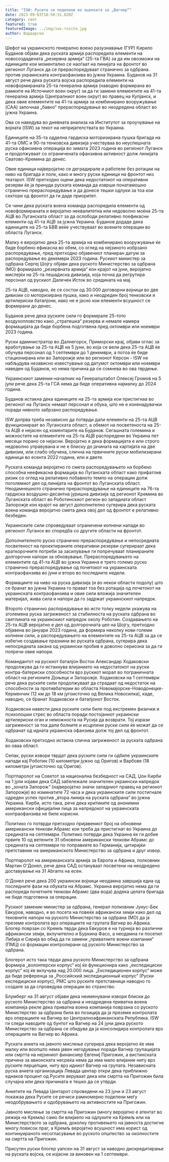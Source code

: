 ```yaml
---
title: "ISW: Русите се поделени во оценката за „Вагнер“"
date: 2023-09-03T18:50:51.020Z
category: свет
featured: true
featuredImage: ../img/iws-rusite.jpg
author: Вардарски
---
```

Шефот на украинското генерално воено разузнавање (ГУР) Кирило Буданов објави дека руската армија распоредила елементи на новосоздадената „резервна армија“ (25-та ГВА) за да им овозможи на единиците кои моментално се наоѓаат на линијата на фронтот во регионот Луганск да се прераспоредуваат странично за одбрана. против украинската контраофанзива во јужна Украина. Буданов на 31 август рече дека руската војска распоредила елементи на новоформираната 25-та генерална армија (наводно формирана во рамките на Источниот воен округ) за да ги замени елементите на 41-та генерална армија (Централниот воен округ) во правец на Купјанск, и дека овие елементите на 41-та армија за комбинирано вооружување (CAA) започнаа „бавно“ прераспоредување во неодредена област во јужна Украина.

Ова се наведува во дневната анализа на Институтот за проучување на војната (ISW) за текот на непријателствата во Украина.

Единиците на 35-та одделна гардиска моторизирана пушка бригада на 41-та ОМС и 90-та тенковска дивизија учествуваа во неуспешната руска офанзивна операција во зимата 2023 година во регионот Луганск и продолжуваат со ограничената офанзивна активност долж линијата Сватово-Кремина до денес.

Овие единици најверојатно се деградирале и работеле без ротации на ниво на бригада и полк, како и многу руски единици на фронтот низ театарот. ISW претходно оцени дека недостатокот на оперативни резерви ќе ја принуди руската команда да изврши понатамошно странично прераспоредување и да донесе тешки одлуки за тоа кои сектори од фронтот да ги даде приоритет.

Се чини дека руската воена команда распоредила елементи од новоформираната и веројатно неквалитетна или недоволно моќна 25-та АЦВ во Луганската област за да ослободи релативно поефикасни елементи од 41-та АЦВ за јужна Украина. Буданов додаде дека единиците на 25-та БВВ веќе учествуваат во воените операции во областа Луганск.

Малку е веројатно дека 25-та армија на комбинирано вооружување ќе биде борбено ефикасна во обем, со оглед на нејзиното избрзано распоредување, пред претходно објавениот планиран датум за распоредување во декември 2023 година. Рускиот министер за одбрана Сергеј Шојгу објави дека руското Министерство за одбрана (МО) формирало „резервната армија“ кон крајот на јуни, веројатно мислејќи на 25-та пешадиска дивизија, која почна да регрутира персонал од рускиот Далечен Исток во средината на мај.

25-та АЦВ, наводно, ќе се состои од 30.000 договорни војници во две дивизии со моторизирана пушка, како и неодреден број тенковски и артилериски баталјони, иако не е јасно кои елементи всушност се формирани до денес.

Буданов рече дека руските сили го формирале 25-тото воздухопловство како „стратешка“ резерва и немале намера формацијата да биде борбена подготвена пред октомври или ноември 2023 година.

Руски администратор во Далнегорск, Приморски крај, објави оглас за вработување за 25-та АЦВ на 5 јуни, во која се вели дека 25-та АЦВ ќе обучува персонал од 1 септември до 1 декември, а потоа ќе биде стационирана или во Запорожје или во регионот Керсон - ISW не набљудува независно известување од датумот октомври или ноември наведен од Буданов, но нема причина да се сомнева во ова тврдење.

Украинскиот заменик-началник на Генералштабот Олексиј Громов на 5 јули рече дека 25-та ГСА нема да биде оперативна најмалку до 2024 година.

Буданов истакна дека единиците на 25-та армија кои пристигнаа во регионот на Луганск немаат персонал и обука, што не е изненадувачки поради нивното забрзано распоредување.

ISW допрва треба независно да потврди дали елементи на 25-та АЦВ функционираат во Луганската област, а обемот на посветеноста на 25-та АЦВ е нејасен од коментарите на Буданов. Сегашната големина и можностите на елементите на 25-та АЦВ распоредени во Украина пет месеци порано се нејасни. Веројатно е дека формацијата е или строго недоволно управувана и не е блиску до јачината на хартијата на две дивизии, или слабо обучена, слична на првичните руски мобилизирани единици во есента 2022 година, или и двете.

Руската команда веројатно го смета распоредувањето на борбено способна неефикасна формација во Луганската област како прифатлив ризик со оглед на релативно побавното темпо на операции долж поголемиот дел од линијата на фронтот во Луганската област. Неодамнешното странично прераспоредување на единиците на 76-та гардиска воздушно-десантна јуришна дивизија од регионот Кремина во Луганската област во Роботинскиот регион во западната област Запорожје кон крајот на август дополнително сугерира дека руската воена команда веројатно смета дека овој дел од фронтот е релативно безбеден.

Украинските сили спроведуваат ограничени копнени напади во регионот Луганск во споредба со другите области на фронтот.

Дополнителното руско странично прераспоредување и непосредната посветеност на проектираните оперативни резерви сугерираат дека краткорочните потреби за засилување ги попречуваат планираните долгорочни напори за обновување. Прераспоредувањето на елементите од 41-та АЦВ во јужна Украина е трето големо руско странично прераспоредување од почетокот на украинската контраофанзива во јуни и второ во последните недели.

Формациите на ниво на руска дивизија (и во некои области подолу) што се бранат во јужна Украина го прават тоа без ротација од почетокот на украинската контраофанзива и овие сили вложија значителен материјал, жива сила и напори да го задржат украинскиот напредок.

Второто странично распоредување во исто толку недели укажува на зголемена руска загриженост за стабилноста на руската одбрана во светлината на украинскиот напредок околу Роботин. Создавањето на 25-та АЦВ веројатно е дел од долгорочната цел на Шојгу, претходно објавена во јануари 2023 година, да формира неколку нови големи копнени сили, а распоредувањето на елементите на 25-та АЦВ за да се избегне создавање празнини во руската одбрана, сугерира дека непосредната закана од украински пробив е доволно сериозна за да ги попречи овие напори.

Командантот на рускиот баталјон Восток Александар Ходаковски продолжува да го истакнува влијанието на недостатокот на руски контра-батериски способности врз рускиот морал во пограничната област на регионите Доњецк и Запорожје. Ходаковски на 1 септември рече дека руските сили продолжуваат да страдаат од недостаток на способности за противбатерии во областа Новомајорске-Новодонецке-Керменчик (12 км до 18 км југоисточно од Велика Новосилка), каде, наводно, се бранат Ходаковски и баталјонот Восток.

Ходаковски навести дека руските сили биле под екстремен физички и психолошки стрес во областа поради постојаниот украински артилериски оган и неможноста на Русија да возврати. Тој изрази загриженост за тоа дали болните и исцрпени руски сили ќе можат да се одбранат од идната украинска офанзива долж тој дел од фронтот.

Ходаковски претходно истакна слична загриженост за руската одбрана во оваа област.

Сепак, руски извори тврдат дека руските сили ги одбиле украинските напади кај Роботин (10 километри јужно од Оригов) и Варбове (18 километри југоисточно од Оригов).

Портпаролот на Советот за национална безбедност на САД, Џон Кирби на 1 јули изјави дека САД забележале значителен украински напредок во „зоната Запорож“ (најверојатно значи западниот правец на регионот Запорожје) во изминатите 72 часа и дека украинските сили постигнале одреден успех против „втора линија на руската одбрана“ во јужна Украина. Кирби, исто така, рече дека критиките од анонимни американски официјални лица за напредокот на украинската контраофанзива не биле корисни.

Политико го потврди претходно пријавениот број на обновени американски тенкови Абрамс кои треба да пристигнат во Украина до средината на септември. Политико потврди дека Украина ќе ги добие првите 10 од ветените 31 обновени американски тенкови Абрамс до средината на септември по поправките во Германија, цитирајќи претставник на американското Министерство за одбрана и друг извор.

Портпаролот на американската армија за Европа и Африка, полковник Мартин О'Донел, рече дека САД остануваат посветени на неодредено доставување на 31 Abrams на есен.

О'Донел рече дека 200 украински војници неодамна завршија една од последните фази на обуката на Абрамс. Украина веројатно нема да ги распореди почетните тенкови Абрамс (два вода) додека целата бригада не биде подготвена за операции.

Рускиот заменик-министер за одбрана, генерал полковник Јунус-Бек Евкуров, наводно, е во посета на повеќе африкански земји како дел од тековните напори на руското Министерство за одбрана (МО) да ја преземе контролата врз операциите на групата Вагнер во Африка. Блогер поврзан со Кремљ тврди дека Евкуров е на турнеја во различни африкански земји, вклучително и Буркина Фасо, а неодамна ги посетил Либија и Сирија во обид да ги замени „приватните воени компании“ (ПМЦ) со формации контролирани од руското Министерство за одбрана.

Блогерот исто така тврди дека руското Министерство за одбрана формира „волонтерски корпус“ кој ќе функционира како „експедициски корпус“ кој ќе вклучува над 20.000 лица. „Експедиционен корпус“ може да биде референца за „Российский экспедиционный корпус“ (Руски експедициски корпус), PMC што руските претставници наводно го создале за да спроведува операции во странство.

Блумберг на 31 август објави дека неименувани извори блиски до руското Министерство за одбрана и неодредена приватна воена компанија рекле дека приватна воена компанија поврзана со руското Министерство за одбрана била во позиција да ја преземе контролата врз операциите на Вагнер во Централноафриканската Република. ISW ги следи наводите од бунтот на Вагнер на 24 јуни дека руското Министерство за одбрана се обидува да ја консолидира контролата врз операциите на Вагнер во Африка.

Руската анкета на јавното мислење сугерира дека веројатно ќе има малку или воопшто нема јавен негодување поради Вагнер групацијата или смртта на нејзиниот финансиер Евгениј Пригожин, а вистинската причина за авионската несреќа нема да има мало влијание ниту врз руските перцепции, ниту врз идниот Вагнер на групата. Независната руска анкета организација Левада центар откри дека приближно еднаков процент од Русите веруваат дека или смртта на Пригожин била случајна или дека причината е тешко да се утврди.

Анкетите на Левада Центарот спроведени на 23 јуни и 23 август покажаа дека Русите се речиси рамномерно поделени меѓу неодобрувањето и одобрувањето на активностите на Пригожин.

Јавното мислење за смртта на Пригожин (многу веројатно е атентат во режија на Кремљ) само би влијаело на одлуките на Кремљ или на Министерството за одбрана, доколку противењето на јавноста достигне многу повисок праг, а Кремљ веројатно всушност има корист од континуираното несогласување во руското општество за околностите на смртта на Пригожин.

Присутен руски блогер уапсен на 31 август за наводно дискредитирање на руската војска, се изјасни за виновен на 1 септември.